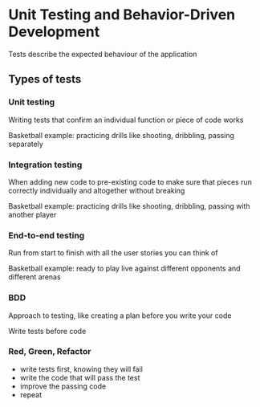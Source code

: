 # Unit Testing and Behavior-Driven Development

Tests describe the expected behaviour of the application

## Types of tests

### Unit testing
Writing tests that confirm an individual function or piece of code works

Basketball example: practicing drills like shooting, dribbling, passing separately

### Integration testing
When adding new code to pre-existing code to make sure that pieces run correctly individually and altogether without breaking

Basketball example: practicing drills like shooting, dribbling, passing with another player

### End-to-end testing
Run from start to finish with all the user stories you can think of

Basketball example: ready to play live against different opponents and different arenas

### BDD
Approach to testing, like creating a plan before you write your code

Write tests before code

### Red, Green, Refactor
- write tests first, knowing they will fail
- write the code that will pass the test
- improve the passing code
- repeat

